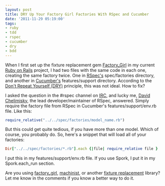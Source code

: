 ```yaml
---
layout: post
title: DRY Up Your Factory Girl Factories With RSpec and Cucumber
date: '2011-11-29 05:19:00'
tags:
- ruby
- tdd
- rspec
- cucumber
- dry
- bdd
---
```


When I first set up the fixture replacement gem [Factory_Girl](https://github.com/thoughtbot/factory_girl) in my current [Ruby on Rails](http://rubyonrails.org) project, I had two files with the same code in each one, creating the same factory twice. One in [RSpec's](https://www.relishapp.com/rspec) spec/factories directory, and another in [Cucumber's](http://cukes.info/) features/support directory. According to the [Don't Repeat Yourself (DRY)](http://en.wikipedia.org/wiki/Don't_repeat_yourself) principle, this was not ideal. How to fix?

I asked the question in the #rspec channel on [IRC](http://webchat.freenode.net), and lucky me, [David Chelimisky](http://davidchelimsky.net/), the lead developer/maintainer of RSpec, answered. Simply require the factory file from RSpec in Cucumber's features/support/env.rb file. Like this:

```ruby
require_relative("../../spec/factories/model_name.rb")
```
But this could get quite tedious, if you have more than one model. Which of course, you probably do. So, here's a snippet that will load all of your factories:

```ruby
Dir["../../spec/factories/*.rb"].each {|file| require_relative file }
```
I put this in my features/support/env.rb file. If you use Spork, I put it in my Spork.each_run section.

Are you using [factory_girl](https://github.com/thoughtbot/factory_girl), [machinist](https://github.com/notahat/machinist), or another [fixture replacement](https://www.ruby-toolbox.com/categories/rails_fixture_replacement) library? Let me know in the comments if you know a better way to do it.

